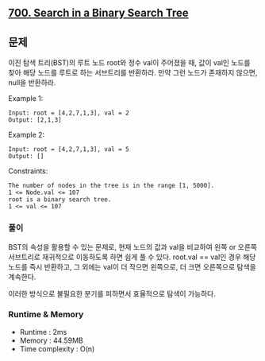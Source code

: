 [700. Search in a Binary Search Tree](https://leetcode.com/problems/search-in-a-binary-search-tree/description/)
---

## 문제
이진 탐색 트리(BST)의 루트 노드 root와 정수 val이 주어졌을 때,
값이 val인 노드를 찾아 해당 노드를 루트로 하는 서브트리를 반환하라.
만약 그런 노드가 존재하지 않으면, null을 반환하라.

Example 1:
```
Input: root = [4,2,7,1,3], val = 2
Output: [2,1,3]
```
Example 2:
```
Input: root = [4,2,7,1,3], val = 5
Output: []
```

Constraints:
```
The number of nodes in the tree is in the range [1, 5000].
1 <= Node.val <= 107
root is a binary search tree.
1 <= val <= 107
```

### 풀이
BST의 속성을 활용할 수 있는 문제로, 현재 노드의 값과 val을 비교하여 왼쪽 or 오른쪽 서브트리로 재귀적으로 이동하도록 하면 쉽게 풀 수 있다.
root.val == val인 경우 해당 노드를 즉시 반환하고, 그 외에는 val이 더 작으면 왼쪽으로, 더 크면 오른쪽으로 탐색을 계속한다.

이러한 방식으로 불필요한 분기를 피하면서 효율적으로 탐색이 가능하다.

### Runtime & Memory
- Runtime
    : 2ms
- Memory
    : 44.59MB
- Time complexity
    : O(n)